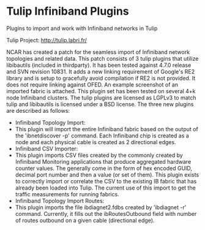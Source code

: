 # Tulip Infiniband Plugins
Plugins to import and work with Infiniband networks in Tulip

Tulip Project: http://tulip.labri.fr/

NCAR has created a patch for the seamless import of Infiniband network topologies and related data. This patch consists of 3 tulip plugins that utilize libibautils (included in thirdparty). It has been tested against 4.7.0 release and SVN revision 10831. It adds a new linking requirement of Google's RE2 library and is setup to gracefully avoid compilation if RE2 is not provided. It does not require linking against OFED. An example screenshot of an imported fabric is attached. This plugin set has been tested on several 4+k node Infiniband clusters. The tulip plugins are licensed as LGPLv3 to match tulip and libibautils is licensed under a BSD license. The three new plugins are described as follows:
* Infiniband Topology Import:
 * This plugin will import the entire Infiniband fabric based on the output of the 'ibnetdiscover -p' command. Each Infiniband chip is created as a node and each physical cable is created as 2 directional edges.
* Infiniband CSV Importer:
 * This plugin imports CSV files created by the commonly created by Infiniband Monitoring applications that produce aggregated hardware counter values. The generally come in the form of hex encoded GUID, decimal port number and then a value (or set of them). This plugin exists to correctly import or correlate the CSV to the existing IB fabric that has already been loaded into Tulip. The current use of this import to get the traffic measurements for running fabrics.
* Infiniband Topology Import Routes:
 * This plugin imports the file ibdiagnet2.fdbs created by 'ibdiagnet -r' command. Currently, it fills out the ibRoutesOutbound field with number of routes outbound on a given cable (directional edge).
